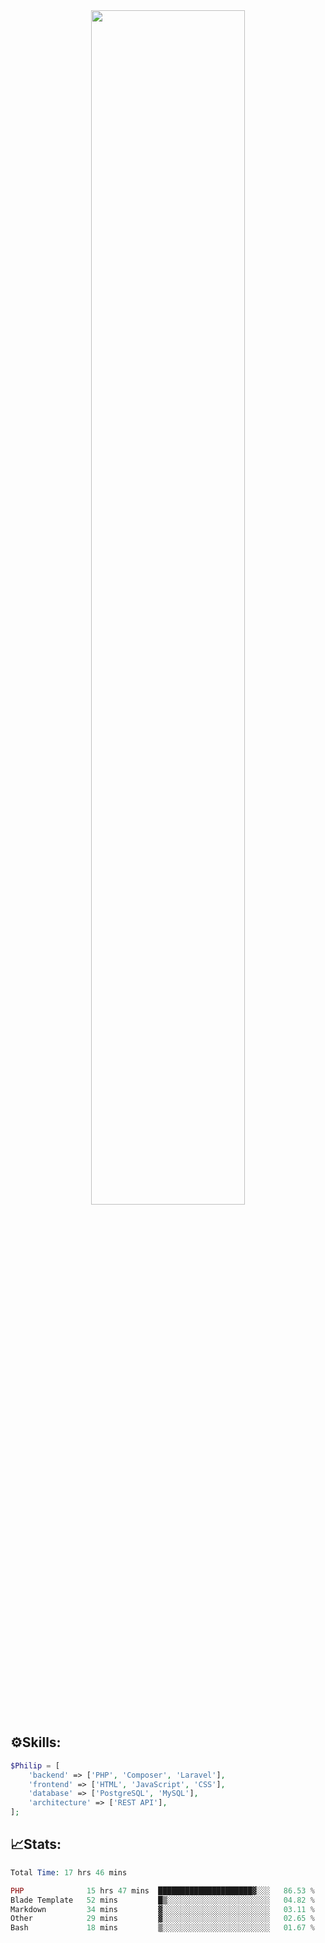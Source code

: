 <div align="center">
<img src="https://readme-typing-svg.demolab.com?font=Inconsolata&weight=500&size=50&duration=4000&pause=300&color=A7A459&center=true&vCenter=true&multiline=true&repeat=false&random=false&width=1300&height=140&lines=Hello,+Привет;I'm+Philip+a+beginner+backend+developer+in+php" width="70%" />
</div>

## ⚙️Skills:
```php
$Philip = [
    'backend' => ['PHP', 'Composer', 'Laravel'],
    'frontend' => ['HTML', 'JavaScript', 'CSS'],
    'database' => ['PostgreSQL', 'MySQL'],
    'architecture' => ['REST API'],
];
```
## 📈Stats:
<!--START_SECTION:waka-->

```PHP
Total Time: 17 hrs 46 mins

PHP              15 hrs 47 mins  █████████████████████▓░░░   86.53 %
Blade Template   52 mins         █▒░░░░░░░░░░░░░░░░░░░░░░░   04.82 %
Markdown         34 mins         ▓░░░░░░░░░░░░░░░░░░░░░░░░   03.11 %
Other            29 mins         ▓░░░░░░░░░░░░░░░░░░░░░░░░   02.65 %
Bash             18 mins         ▒░░░░░░░░░░░░░░░░░░░░░░░░   01.67 %
```

<!--END_SECTION:waka-->

